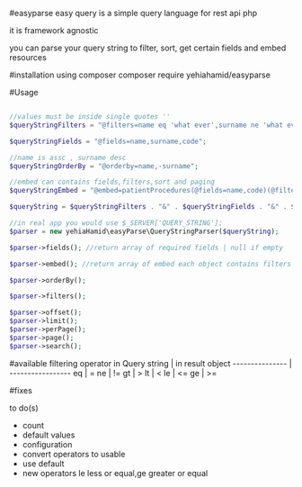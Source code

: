 #easyparse 
easy query is a simple query language for rest api php 

it is framework agnostic

you can parse your query string to 
filter, 
sort, 
get certain fields
and embed resources

#installation 
using composer 
composer require yehiahamid/easyparse


#Usage 

```php

//values must be inside single quotes ''
$queryStringFilters = "@filters=name eq 'what ever',surname ne 'what ever'";

$queryStringFields = "@fields=name,surname,code";

//name is assc , surname desc
$queryStringOrderBy = "@orderby=name,-surname";

//embed can contains fields,filters,sort and paging 
$queryStringEmbed = "@embed=patientProcedures(@fields=name,code)(@filters=nameembed eq 'what ever'),mobiles(@orderby=sortFieldOne)";

$queryString = $queryStringFilters . "&" . $queryStringFields . "&" . $queryStringOrderBy . "&" . $queryStringEmbed;

//in real app you would use $_SERVER['QUERY_STRING'];
$parser = new yehiaHamid\easyParse\QueryStringParser($queryString);

$parser->fields(); //return array of required fields | null if empty 

$parser->embed(); //return array of embed each object contains filters , sort , fields | empty array 

$parser->orderBy();

$parser->filters();

$parser->offset();
$parser->limit();
$parser->perPage();
$parser->page();
$parser->search();

```

#available filtering operator 
in Query string | in result object 
--------------- | -----------------
eq    			| =
ne    			| !=
gt	  			| >
lt	  			| <
le    			| <=
ge	  			| >=


#fixes

to do(s) 
- count 
- default values 
- configuration 
- convert operators to usable 
- use default 
- new operators le less or equal,ge greater or equal

